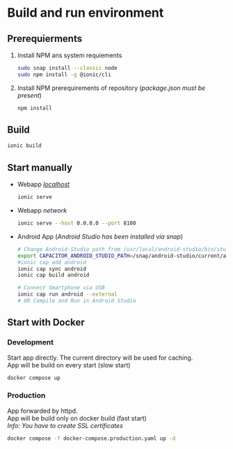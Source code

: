 # Build and run environment

## Prerequierments
1. Install NPM ans system requiements
   ```sh
   sudo snap install --classic node
   sudo npm install -g @ionic/cli
   ```
2. Install NPM prerequirements of repository (*package.json must be present*)
   ```sh
   npm install
   ```
   
## Build
```sh
ionic build
```

## Start manually
- Webapp *[localhost](http://localhost:8100)*
  ```sh
  ionic serve 
  ```
- Webapp *network*
  ```sh
  ionic serve --host 0.0.0.0 --port 8100
  ```
- Android App (*Android Studio has been installed via snap*)
  ```sh
  # Change Android-Studio path from /usr/local/android-studio/bin/studio.sh to:
  export CAPACITOR_ANDROID_STUDIO_PATH=/snap/android-studio/current/android-studio/bin/studio.sh
  #ionic cap add android
  ionic cap sync android
  ionic cap build android

  # Connect Smartphone via USB
  ionic cap run android --external
  # OR Compile and Run in Android Studio
  ```

## Start with Docker
### Development
Start app directly. The current directory will be used for caching.  
App will be build on every start (slow start)
```sh
docker compose up
```
### Production
App forwarded by httpd.  
App will be build only on docker build (fast start)  
*Info: You have to create SSL certificates*
```sh
docker compose -f docker-compose.production.yaml up -d
```
